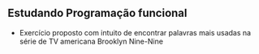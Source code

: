## Estudando Programação funcional 

* Exercício proposto com intuito de encontrar palavras mais usadas na série de TV americana Brooklyn Nine-Nine